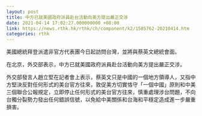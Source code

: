 ```yaml
---
layout: post
title: 中方已就美國政府派員赴台活動向美方提出嚴正交涉
date: 2021-04-14 17:02:27.000000000 +08:00
link: https://news.rthk.hk/rthk/ch/component/k2/1585762-20210414.htm
categories: rthk
---
```


美國總統拜登派遣非官方代表團今日起訪問台灣，並將與蔡英文總統會面。

在北京，外交部表示，中方已就美國政府派員赴台活動向美方提出嚴正交涉。

外交部發言人趙立堅在記者會上表示，蔡英文只是中國的一個地方領導人，又指中方堅決反對任何形式的美台官方往來，敦促美方切實恪守「一個中國」原則和中美三個聯合公報規定，立即停止任何形式的美台官方往來，慎重處理涉台問題，不向台獨分裂勢力發出任何錯誤信號，以免給中美關係和台海和平穩定造成進一步嚴重損害。
